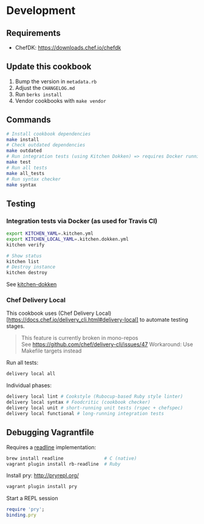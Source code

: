 # Development

## Requirements

* ChefDK: https://downloads.chef.io/chefdk

## Update this cookbook

1. Bump the version in `metadata.rb`
2. Adjust the `CHANGELOG.md`
3. Run `berks install`
4. Vendor cookbooks with `make vendor`

## Commands

```bash
# Install cookbook dependencies
make install
# Check outdated dependencies
make outdated
# Run integration tests (using Kitchen Dokken) => requires Docker running
make test
# Run all tests
make all_tests
# Run syntax checker
make syntax
```

## Testing

### Integration tests via Docker (as used for Travis CI)

```bash
export KITCHEN_YAML=.kitchen.yml
export KITCHEN_LOCAL_YAML=.kitchen.dokken.yml
kitchen verify

# Show status
kitchen list
# Destroy instance
kitchen destroy
```

See [kitchen-dokken](https://github.com/someara/kitchen-dokken)

### Chef Delivery Local

This cookbook uses (Chef Delivery Local)[https://docs.chef.io/delivery_cli.html#delivery-local] to automate testing stages.

> This feature is currently broken in mono-repos\
> See https://github.com/chef/delivery-cli/issues/47
> Workaround: Use Makefile targets instead

Run all tests:

```bash
delivery local all
```

Individual phases:

```bash
delivery local lint # Cookstyle (Rubocup-based Ruby style linter)
delivery local syntax # Foodcritic (cookbook checker)
delivery local unit # short-running unit tests (rspec + chefspec)
delivery local functional # long-running integration tests
```

## Debugging Vagrantfile

Requires a [readline](https://en.wikipedia.org/wiki/GNU_Readline) implementation:
```bash
brew install readline               # C (native)
vagrant plugin install rb-readline  # Ruby
```

Install pry: http://pryrepl.org/
```bash
vagrant plugin install pry
```

Start a REPL session
```ruby
require 'pry';
binding.pry
```
